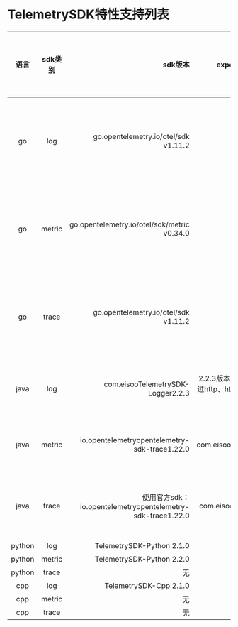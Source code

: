 # TelemetrySDK特性支持列表

|   语言   | sdk类别  |                                                                                                                sdk版本 |                                      exporter to AR版本                                       | 数据格式规范性（link, resource等字段名统一） | 是否支持多provider |       是否支持实时打印 |    编码格式兼容性    | SuperAgent数据接收器是否支持 | 在devops上是否有开发指南 |
|:------:|:------:|---------------------------------------------------------------------------------------------------------------------:|:-------------------------------------------------------------------------------------------:|:-----------------------------:|:-------------:|---------------:|:-------------:|--------------------:|:---------------:|
|   go   |  log   |                                                                                 go.opentelemetry.io/otel/sdk v1.11.2 |                                           v2.5.0                                            |             规范统一              |       否       | 支持打印到标准输出（非实时） | json,支持gzip压缩 |                  支持 |        否        |
|   go   | metric |                                                                          go.opentelemetry.io/otel/sdk/metric v0.34.0 |                                           v2.5.0                                            |             规范统一              |       否       | 支持打印到标准输出（非实时） | json,支持gzip压缩 |                  支持 |        是        |
|   go   | trace  |                                                                                 go.opentelemetry.io/otel/sdk v1.11.2 |                                           v2.5.0                                            |             规范统一              |       否       | 支持打印到标准输出（非实时） | json,支持gzip压缩 |                  支持 |        是        |
|  java  |  log   |                     <groupId>com.eisoo</groupId><artifactId>TelemetrySDK-Logger</artifactId><version>2.2.3</version> |                           2.2.3版本的sdk内包含了可以通过http、https方式发送到AR的能力                           |             规范统一              |       否       |      支持打印到标准输出 |     json      |                     |        否        |
|  java  | metric |        	<groupId>io.opentelemetry</groupId><artifactId>opentelemetry-sdk-trace</artifactId><version>1.22.0</version> | <groupId>com.eisoo</groupId><artifactId>MetrocExporter</artifactId><version>1.0.0</version> |             规范统一              |       否       |      支持打印到标准输出 |     json      |                  支持 |        否        |
|  java  | trace  | 使用官方sdk：<groupId>io.opentelemetry</groupId><artifactId>opentelemetry-sdk-trace</artifactId><version>1.22.0</version> | <groupId>com.eisoo</groupId><artifactId>TraceExporter</artifactId><version>1.0.0</version>  |             规范统一              |       否       |    支持实现打印到标准输出 |     json      |                     |        否        |
| python |  log   |                                                                                            TelemetrySDK-Python 2.1.0 |                                              无                                              |              不规范              |       否       |              无 |     json      |                  支持 |        否        |
| python | metric |                                                                                            TelemetrySDK-Python 2.2.0 |                                              无                                              |              不规范              |       否       |              无 |     json      |                  支持 |        有        |
| python | trace  |                                                                                                                    无 |                                              无                                              |               无               |       否       |              无 |       无       |                   无 |        无        |
|  cpp   |  log   |                                                                                               TelemetrySDK-Cpp 2.1.0 |                                            2.1.0                                            |              不规范              |       否       |              无 |     json      |                  支持 |        无        |
|  cpp   | metric |                                                                                                                    无 |                                              无                                              |               无               |       否       |              无 |       无       |                   无 |        无        |
|  cpp   | trace  |                                                                                                                    无 |                                              无                                              |               无               |       否       |              无 |       无       |                   无 |        无        |
